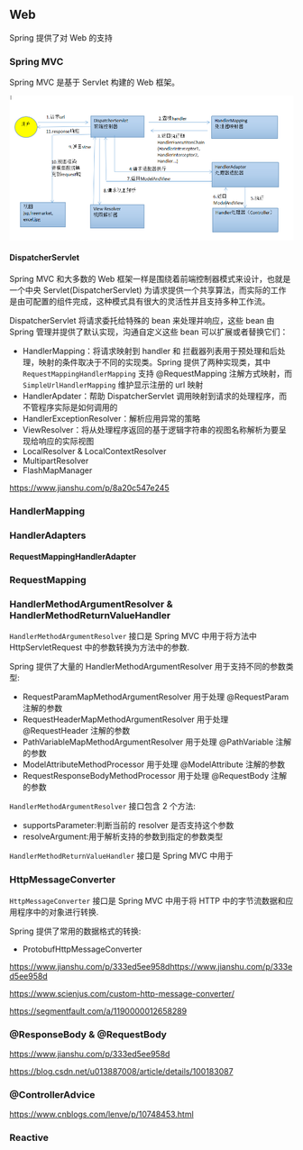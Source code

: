## Web

Spring 提供了对 Web 的支持

### Spring MVC

Spring MVC 是基于 Servlet 构建的 Web 框架。

![Web MVC 执行流程](../../resources/mvc.png)

#### DispatcherServlet

Spring MVC 和大多数的 Web 框架一样是围绕着前端控制器模式来设计，也就是一个中央 Servlet(DispatcherServlet) 为请求提供一个共享算法，而实际的工作是由可配置的组件完成，这种模式具有很大的灵活性并且支持多种工作流。

DispatcherServlet 将请求委托给特殊的 bean 来处理并响应，这些 bean 由 Spring 管理并提供了默认实现，沟通自定义这些 bean 可以扩展或者替换它们：
- HandlerMapping：将请求映射到 handler 和 拦截器列表用于预处理和后处理，映射的条件取决于不同的实现类。Spring 提供了两种实现类，其中 `RequestMappingHandlerMapping` 支持 @RequestMapping 注解方式映射，而 `SimpleUrlHandlerMapping` 维护显示注册的 url 映射
- HandlerApdater：帮助 DispatcherServlet 调用映射到请求的处理程序，而不管程序实际是如何调用的
- HandlerExceptionResolver：解析应用异常的策略
- ViewResolver：将从处理程序返回的基于逻辑字符串的视图名称解析为要呈现给响应的实际视图
- LocalResolver & LocalContextResolver
- MultipartResolver
- FlashMapManager




https://www.jianshu.com/p/8a20c547e245

### HandlerMapping

### HandlerAdapters

#### RequestMappingHandlerAdapter

### RequestMapping

### HandlerMethodArgumentResolver & HandlerMethodReturnValueHandler

`HandlerMethodArgumentResolver` 接口是 Spring MVC 中用于将方法中 HttpServletRequest 中的参数转换为方法中的参数.

Spring 提供了大量的 HandlerMethodArgumentResolver 用于支持不同的参数类型:
- RequestParamMapMethodArgumentResolver 用于处理 @RequestParam 注解的参数
- RequestHeaderMapMethodArgumentResolver 用于处理 @RequestHeader 注解的参数
- PathVariableMapMethodArgumentResolver 用于处理 @PathVariable 注解的参数
- ModelAttributeMethodProcessor 用于处理 @ModelAttribute 注解的参数
- RequestResponseBodyMethodProcessor 用于处理 @RequestBody 注解的参数

`HandlerMethodArgumentResolver` 接口包含 2 个方法:
- supportsParameter:判断当前的 resolver 是否支持这个参数
- resolveArgument:用于解析支持的参数到指定的参数类型

`HandlerMethodReturnValueHandler` 接口是 Spring MVC 中用于



### HttpMessageConverter

`HttpMessageConverter` 接口是 Spring MVC 中用于将 HTTP 中的字节流数据和应用程序中的对象进行转换.

Spring 提供了常用的数据格式的转换:
- ProtobufHttpMessageConverter




https://www.jianshu.com/p/333ed5ee958dhttps://www.jianshu.com/p/333ed5ee958d

https://www.scienjus.com/custom-http-message-converter/

https://segmentfault.com/a/1190000012658289

### @ResponseBody & @RequestBody

https://www.jianshu.com/p/333ed5ee958d

https://blog.csdn.net/u013887008/article/details/100183087

### @ControllerAdvice

https://www.cnblogs.com/lenve/p/10748453.html


### Reactive
